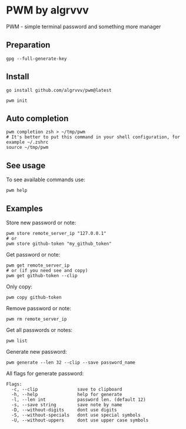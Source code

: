# PWM by algrvvv

PWM - simple terminal password and something more manager

## Preparation

```shell
gpg --full-generate-key
```

## Install

```shell
go install github.com/algrvvv/pwm@latest
```

```shell
pwm init
```

## Auto completion

```shell
pwm completion zsh > ~/tmp/pwm
# It's better to put this command in your shell configuration, for example ~/.zshrc
source ~/tmp/pwm
```

## See usage

To see available commands use:
```shell
pwm help
```

## Examples

Store new password or note:

```shell
pwm store remote_server_ip "127.0.0.1"
# or
pwm store github-token "my_github_token"
```

Get password or note:
```shell
pwm get remote_server_ip
# or (if you need see and copy)
pwm get github-token --clip
```

Only copy:
```shell
pwm copy github-token
```

Remove password or note:
```shell
pwm rm remote_server_ip
```

Get all passwords or notes:
```shell
pwm list
```

Generate new password:
```shell
pwm generate --len 32 --clip --save password_name
```

All flags for generate password:
```text
Flags:
  -c, --clip               save to clipboard
  -h, --help               help for generate
  -l, --len int            password len. (default 12)
  -s, --save string        save note by name
  -D, --without-digits     dont use digits
  -S, --without-specials   dont use special symbols
  -U, --without-uppers     dont use upper case symbols
```









